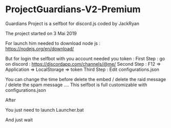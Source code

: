 # ProjectGuardians-V2-Premium
Guardians Project is a selfbot for discord.js coded by JackRyan

The project started on 3 Mai 2019

For launch him needed to download node js : https://nodejs.org/en/download/

But for login the selfbot with you account needed you token :
First Step : go on discord : https://discordapp.com/channels/@me/
Second Step : F12 => Application => LocalStorage => token
Third Step : Edit configurations.json 

You can change the time before delete the embed / delete the raid message / delete the spam message ....
This selfbot is full customizable with configurations.json

After 

You just need to launch Launcher.bat

And just wait 
